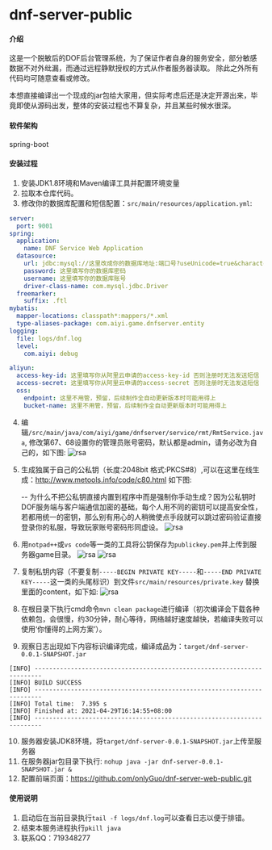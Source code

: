 # dnf-server-public

#### 介绍
这是一个脱敏后的DOF后台管理系统，为了保证作者自身的服务安全，部分敏感数据不对外纰漏，而通过远程静默授权的方式从作者服务器读取。
除此之外所有代码均可随意查看或修改。

本想直接编译出一个现成的jar包给大家用，但实际考虑后还是决定开源出来，毕竟即使从源码出发，整体的安装过程也不算复杂，并且某些时候水很深。

#### 软件架构
spring-boot


#### 安装过程

1. 安装JDK1.8环境和Maven编译工具并配置环境变量
2. 拉取本仓库代码。
3. 修改你的数据库配置和短信配置：`src/main/resources/application.yml`:
```` yml
server:
  port: 9001
spring:
  application:
    name: DNF Service Web Application
  datasource:
    url: jdbc:mysql://这里改成你的数据库地址:端口号?useUnicode=true&characterEncoding=latin1
    password: 这里填写你的数据库密码
    username: 这里填写你的数据库账号
    driver-class-name: com.mysql.jdbc.Driver
  freemarker:
    suffix: .ftl
mybatis:
  mapper-locations: classpath*:mappers/*.xml
  type-aliases-package: com.aiyi.game.dnfserver.entity
logging:
  file: logs/dnf.log
  level:
    com.aiyi: debug

aliyun:
  access-key-id: 这里填写你从阿里云申请的access-key-id 否则注册时无法发送短信
  access-secret: 这里填写你从阿里云申请的access-secret 否则注册时无法发送短信
  oss:
    endpoint: 这里不用管，预留，后续制作全自动更新版本时可能用得上
    bucket-name: 这里不用管，预留，后续制作全自动更新版本时可能用得上
````
4. 编辑`/src/main/java/com/aiyi/game/dnfserver/service/rmt/RmtService.java`, 修改第67、68设置你的管理员账号密码，默认都是admin，请务必改为自己的，如下图:
![rsa](https://github.com/onlyGuo/dnf-server-public/raw/main/doc/default-admin.png)

5. 生成独属于自己的公私钥（长度:2048bit 格式:PKCS#8）,可以在这里在线生成：http://www.metools.info/code/c80.html 如下图:

   -- 为什么不把公私钥直接内置到程序中而是强制你手动生成？因为公私钥时DOF服务端与客户端通信加密的基础，每个人用不同的密钥可以提高安全性，若都用统一的密钥，那么别有用心的人稍微使点手段就可以跳过密码验证直接登录你的私服，导致玩家账号密码形同虚设。
  ![rsa](https://github.com/onlyGuo/dnf-server-public/raw/main/doc/rsa.png)

6. 用`notpad++`或`vs code`等一类的工具将公钥保存为`publickey.pem`并上传到服务器game目录。
  ![rsa](https://github.com/onlyGuo/dnf-server-public/raw/main/doc/rsa-pub.png)
  ![rsa](https://github.com/onlyGuo/dnf-server-public/raw/main/doc/rsa-pub-upload.png)

7. 复制私钥内容（不要复制`-----BEGIN PRIVATE KEY-----`和`-----END PRIVATE KEY-----`这一类的头尾标识）到文件`src/main/resources/private.key` 替换里面的content，如下如:
  ![rsa](https://github.com/onlyGuo/dnf-server-public/raw/main/doc/rsa-pri.png)

8. 在根目录下执行cmd命令`mvn clean package`进行编译（初次编译会下载各种依赖包，会很慢，约30分钟，耐心等待，网络越好速度越快，若编译失败可以使用‘你懂得的上网方案’）。

9. 观察日志出现如下内容标识编译完成，编译成品为：`target/dnf-server-0.0.1-SNAPSHOT.jar`
````
[INFO] ------------------------------------------------------------------------
[INFO] BUILD SUCCESS
[INFO] ------------------------------------------------------------------------
[INFO] Total time:  7.395 s
[INFO] Finished at: 2021-04-29T16:14:55+08:00
[INFO] ------------------------------------------------------------------------
````
10. 服务器安装JDK8环境，将`target/dnf-server-0.0.1-SNAPSHOT.jar`上传至服务器
11. 在服务器jar包目录下执行: `nohup java -jar dnf-server-0.0.1-SNAPSHOT.jar &`
12. 配置前端页面：https://github.com/onlyGuo/dnf-server-web-public.git

#### 使用说明

1. 启动后在当前目录执行`tail -f logs/dnf.log`可以查看日志以便于排错。
2. 结束本服务进程执行`pkill java`
3. 联系QQ：719348277
